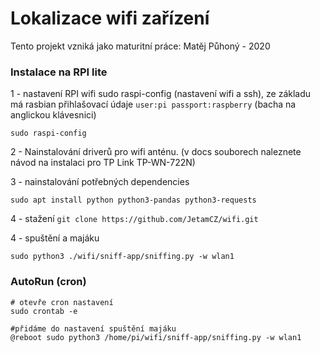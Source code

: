 # Lokalizace wifi zařízení

Tento projekt vzniká jako maturitní práce: Matěj Půhoný - 2020

### Instalace na RPI lite
1 - nastavení RPI wifi sudo raspi-config (nastavení wifi a ssh), 
ze základu má rasbian přihlašovací údaje `user:pi passport:raspberry` (bacha na anglickou klávesnici)
```
sudo raspi-config
```

2 - Nainstalování driverů pro wifi anténu. (v docs souborech naleznete návod na instalaci pro TP Link TP-WN-722N)

3 - nainstalování potřebných dependencies
```
sudo apt install python python3-pandas python3-requests
```

4 - stažení 
`git clone https://github.com/JetamCZ/wifi.git`

4 - spuštění a majáku
```
sudo python3 ./wifi/sniff-app/sniffing.py -w wlan1
```

### AutoRun (cron)
```
# otevře cron nastavení
sudo crontab -e

#přidáme do nastavení spuštění majáku
@reboot sudo python3 /home/pi/wifi/sniff-app/sniffing.py -w wlan1
```